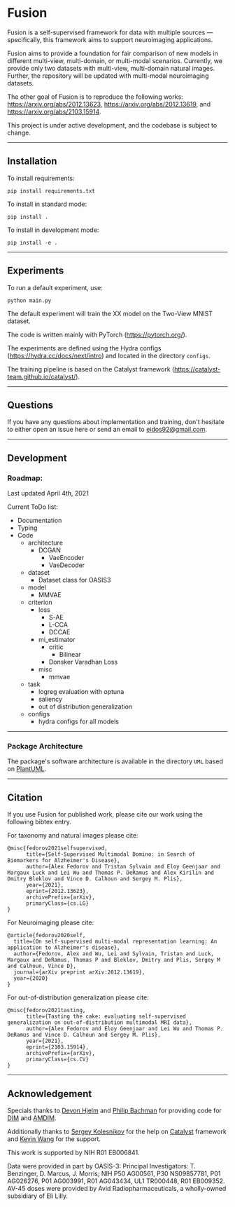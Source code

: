 # Fusion
Fusion is a self-supervised framework for data with multiple sources — specifically, this framework aims to support neuroimaging applications.

Fusion aims to provide a foundation for fair comparison of new models in different multi-view, multi-domain, or multi-modal scenarios. Currently, we provide only two datasets with multi-view, multi-domain natural images. Further, the repository will be updated with multi-modal neuroimaging datasets.

The other goal of Fusion is to reproduce the following works:
https://arxiv.org/abs/2012.13623, https://arxiv.org/abs/2012.13619, and https://arxiv.org/abs/2103.15914.

This project is under active development, and the codebase is subject to change.

---
## Installation
To install requirements:
```
pip install requirements.txt
```
To install in standard mode:
```
pip install .
```
To install in development mode:
```
pip install -e .
```
---
## Experiments
To run a default experiment, use:
```
python main.py
```
The default experiment will train the XX model on the Two-View MNIST dataset.

The code is written mainly with PyTorch (https://pytorch.org/).

The experiments are defined using the Hydra configs (https://hydra.cc/docs/next/intro) and located in the directory `configs`.

The training pipeline is based on the Catalyst framework (https://catalyst-team.github.io/catalyst/).

---
## Questions
If you have any questions about implementation and training, don't hesitate to either open an issue here or send an email to eidos92@gmail.com.

---
## Development

### Roadmap:
Last updated April 4th, 2021

Current ToDo list:
- Documentation
- Typing
- Code
  - architecture
    - DCGAN
      - VaeEncoder
      - VaeDecoder
  - dataset
    - Dataset class for OASIS3
  - model
    - MMVAE
  - criterion
    - loss
      - S-AE
      - L-CCA
      - DCCAE
    - mi_estimator
      - critic
        - Bilinear
      - Donsker Varadhan Loss
    - misc
      - mmvae
  - task
    - logreg evaluation with optuna
    - saliency
    - out of distribution generalization
  - configs
    - hydra configs for all models
---
### Package Architecture

The package's software architecture is available in the directory `UML` based on [PlantUML](https://plantuml.com/).

---
## Citation

If you use Fusion for published work, please cite our work using the following bibtex entry.

For taxonomy and natural images please cite:

```
@misc{fedorov2021selfsupervised,
      title={Self-Supervised Multimodal Domino: in Search of Biomarkers for Alzheimer's Disease},
      author={Alex Fedorov and Tristan Sylvain and Eloy Geenjaar and Margaux Luck and Lei Wu and Thomas P. DeRamus and Alex Kirilin and Dmitry Bleklov and Vince D. Calhoun and Sergey M. Plis},
      year={2021},
      eprint={2012.13623},
      archivePrefix={arXiv},
      primaryClass={cs.LG}
}
```

For Neuroimaging please cite:
```
@article{fedorov2020self,
  title={On self-supervised multi-modal representation learning: An application to Alzheimer's disease},
  author={Fedorov, Alex and Wu, Lei and Sylvain, Tristan and Luck, Margaux and DeRamus, Thomas P and Bleklov, Dmitry and Plis, Sergey M and Calhoun, Vince D},
  journal={arXiv preprint arXiv:2012.13619},
  year={2020}
}
```

For out-of-distribution generalization please cite:
```
@misc{fedorov2021tasting,
      title={Tasting the cake: evaluating self-supervised generalization on out-of-distribution multimodal MRI data},
      author={Alex Fedorov and Eloy Geenjaar and Lei Wu and Thomas P. DeRamus and Vince D. Calhoun and Sergey M. Plis},
      year={2021},
      eprint={2103.15914},
      archivePrefix={arXiv},
      primaryClass={cs.CV}
}
```

---
## Acknowledgement
Specials thanks to [Devon Hjelm](https://github.com/rdevon) and [Philip Bachman](https://github.com/Philip-Bachman) for providing code for [DIM](https://github.com/rdevon/DIM) and [AMDIM](https://github.com/Philip-Bachman/amdim-public).

Additionally thanks to [Sergey Kolesnikov](https://github.com/Scitator) for the help on [Catalyst](https://github.com/catalyst-team/catalyst) framework and [Kevin Wang](https://github.com/ssktotoro) for the support.

This work is supported by NIH R01 EB006841.

Data were provided in part by OASIS-3: Principal
Investigators: T. Benzinger, D. Marcus, J. Morris; NIH P50
AG00561, P30 NS09857781, P01 AG026276, P01 AG003991,
R01 AG043434, UL1 TR000448, R01 EB009352. AV-45
doses were provided by Avid Radiopharmaceuticals, a
wholly-owned subsidiary of Eli Lilly.
